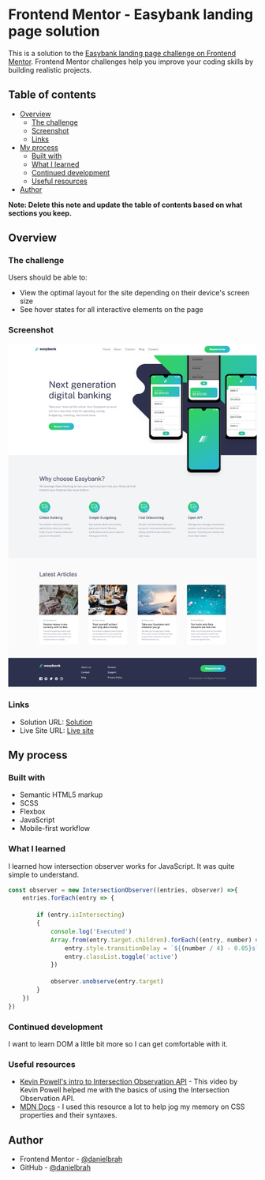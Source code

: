 # Frontend Mentor - Easybank landing page solution

This is a solution to the [Easybank landing page challenge on Frontend Mentor](https://www.frontendmentor.io/challenges/easybank-landing-page-WaUhkoDN). Frontend Mentor challenges help you improve your coding skills by building realistic projects. 

## Table of contents

- [Overview](#overview)
  - [The challenge](#the-challenge)
  - [Screenshot](#screenshot)
  - [Links](#links)
- [My process](#my-process)
  - [Built with](#built-with)
  - [What I learned](#what-i-learned)
  - [Continued development](#continued-development)
  - [Useful resources](#useful-resources)
- [Author](#author)

**Note: Delete this note and update the table of contents based on what sections you keep.**

## Overview

### The challenge

Users should be able to:

- View the optimal layout for the site depending on their device's screen size
- See hover states for all interactive elements on the page

### Screenshot

![](images/screenshot.png)


### Links
- Solution URL: [Solution](https://github.com/danielbrah/easybank-landing-page)
- Live Site URL: [Live site](https://easybank-landing-page-danielbrah.netlify.app/)

## My process

### Built with

- Semantic HTML5 markup
- SCSS
- Flexbox
- JavaScript
- Mobile-first workflow

### What I learned

I learned how intersection observer works for JavaScript. It was quite simple to understand. 

```js
const observer = new IntersectionObserver((entries, observer) =>{
    entries.forEach(entry => {

        if (entry.isIntersecting)
        {
            console.log('Executed')
            Array.from(entry.target.children).forEach((entry, number) =>{
                entry.style.transitionDelay = `${(number / 4) - 0.05}s`
                entry.classList.toggle('active')
            })

            observer.unobserve(entry.target)
        }
    })
})
```

### Continued development

I want to learn DOM a little bit more so I can get comfortable with it.


### Useful resources

- [Kevin Powell's intro to Intersection Observation API](https://youtu.be/T8EYosX4NOo) - This video by Kevin Powell helped me with the basics of using the Intersection Observation API. 
- [MDN Docs](https://developer.mozilla.org/en-US/docs/Web) - I used this resource a lot to help jog my memory on CSS properties and their syntaxes. 

## Author
- Frontend Mentor - [@danielbrah](https://www.frontendmentor.io/profile/danielbrah)
- GitHub - [@danielbrah](https://github.com/danielbrah)
